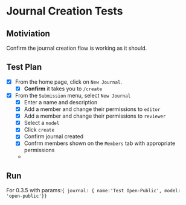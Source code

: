 # Journal Creation Tests

## Motiviation 

Confirm the journal creation flow is working as it should.

## Test Plan

- [x] From the home page, click on `New Journal`.
    - [x] **Confirm** it takes you to `/create`
- [x] From the `Submission` menu, select `New Journal`
    - [x] Enter a name and description
    - [x] Add a member and change their permissions to `editor`
    - [x] Add a member and change their permissions to `reviewer`
    - [x] Select a `model`
    - [x] Click `create`
    - [x] Confirm journal created
    - [x] Confrm members shown on the `Members` tab with appropriate permissions
    -
## Run

For 0.3.5 with params:`{ journal: { name:'Test Open-Public', model: 'open-public'}}`

